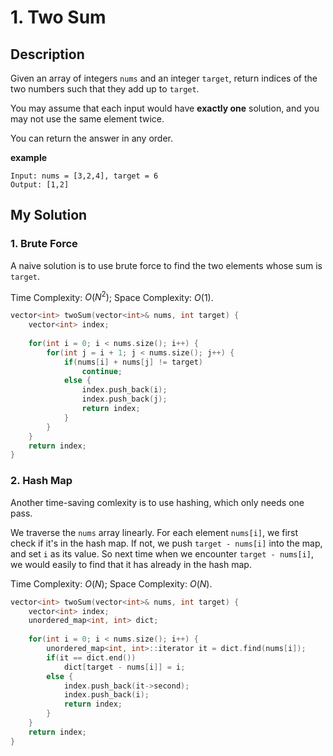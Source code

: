 # 1. Two Sum
## Description
Given an array of integers `nums` and an integer `target`, return indices of the two numbers such that they add up to `target`.

You may assume that each input would have **exactly one** solution, and you may not use the same element twice.

You can return the answer in any order.

**example**
```
Input: nums = [3,2,4], target = 6
Output: [1,2]
```

## My Solution
### 1. Brute Force
A naive solution is to use brute force to find the two elements whose sum is `target`.

Time Complexity: $O(N^2)$; Space Complexity: $O(1)$.

```C++
vector<int> twoSum(vector<int>& nums, int target) {
    vector<int> index;
    
    for(int i = 0; i < nums.size(); i++) {
        for(int j = i + 1; j < nums.size(); j++) {
            if(nums[i] + nums[j] != target)
                continue;
            else {
                index.push_back(i);
                index.push_back(j);
                return index;
            }
        }
    }
    return index;
}
```
### 2. Hash Map
Another time-saving comlexity is to use hashing, which only needs one pass.

We traverse the `nums` array linearly. For each element `nums[i]`, we first check if it's in the hash map. If not, we push `target - nums[i]` into the map, and set `i` as its value. So next time when we encounter `target - nums[i]`, we would easily to find that it has already in the hash map.

Time Complexity: $O(N)$; Space Complexity: $O(N)$.

```C++
vector<int> twoSum(vector<int>& nums, int target) {
    vector<int> index;
    unordered_map<int, int> dict;
    
    for(int i = 0; i < nums.size(); i++) {
        unordered_map<int, int>::iterator it = dict.find(nums[i]);
        if(it == dict.end())
            dict[target - nums[i]] = i;
        else {
            index.push_back(it->second);
            index.push_back(i);
            return index;
        }
    }
    return index;
}
```
